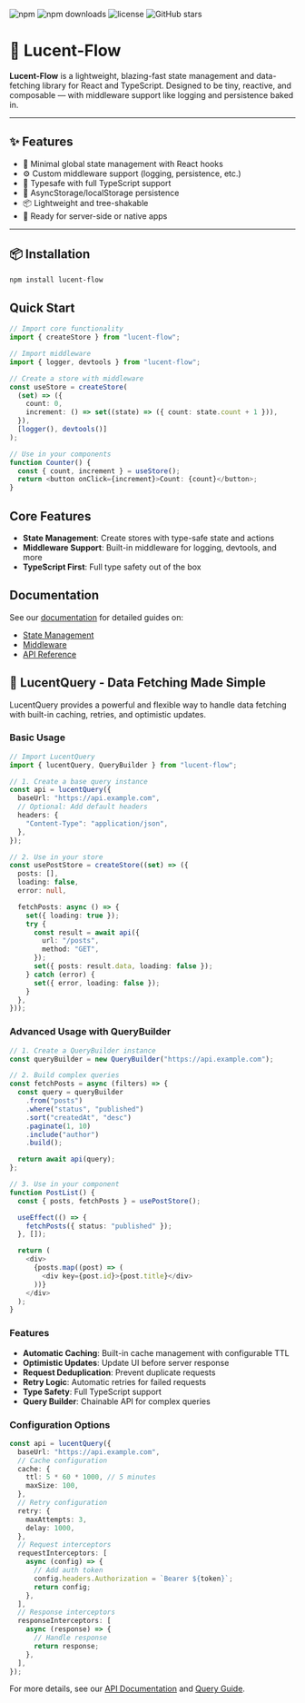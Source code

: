 ![npm](https://img.shields.io/npm/v/lucent-flow)
![npm downloads](https://img.shields.io/npm/dm/lucent-flow)
![license](https://img.shields.io/github/license/abaymimi/lucent-flow)
![GitHub stars](https://img.shields.io/github/stars/abaymimi/lucent-flow?style=social)


# 🔮 Lucent-Flow

**Lucent-Flow** is a lightweight, blazing-fast state management and data-fetching library for React and TypeScript. Designed to be tiny, reactive, and composable — with middleware support like logging and persistence baked in.

---

## ✨ Features

- 🔄 Minimal global state management with React hooks
- ⚙️ Custom middleware support (logging, persistence, etc.)
- 🧠 Typesafe with full TypeScript support
- 💾 AsyncStorage/localStorage persistence
- 📦 Lightweight and tree-shakable
- 🔌 Ready for server-side or native apps

---

## 📦 Installation

```bash
npm install lucent-flow
```

## Quick Start

```typescript
// Import core functionality
import { createStore } from "lucent-flow";

// Import middleware
import { logger, devtools } from "lucent-flow";

// Create a store with middleware
const useStore = createStore(
  (set) => ({
    count: 0,
    increment: () => set((state) => ({ count: state.count + 1 })),
  }),
  [logger(), devtools()]
);

// Use in your components
function Counter() {
  const { count, increment } = useStore();
  return <button onClick={increment}>Count: {count}</button>;
}
```

## Core Features

- **State Management**: Create stores with type-safe state and actions
- **Middleware Support**: Built-in middleware for logging, devtools, and more
- **TypeScript First**: Full type safety out of the box

## Documentation

See our [documentation](docs/) for detailed guides on:

- [State Management](docs/state-management.md)
- [Middleware](docs/middleware.md)
- [API Reference](docs/api.md)

## 📡 LucentQuery - Data Fetching Made Simple

LucentQuery provides a powerful and flexible way to handle data fetching with built-in caching, retries, and optimistic updates.

### Basic Usage

```typescript
// Import LucentQuery
import { lucentQuery, QueryBuilder } from "lucent-flow";

// 1. Create a base query instance
const api = lucentQuery({
  baseUrl: "https://api.example.com",
  // Optional: Add default headers
  headers: {
    "Content-Type": "application/json",
  },
});

// 2. Use in your store
const usePostStore = createStore((set) => ({
  posts: [],
  loading: false,
  error: null,

  fetchPosts: async () => {
    set({ loading: true });
    try {
      const result = await api({
        url: "/posts",
        method: "GET",
      });
      set({ posts: result.data, loading: false });
    } catch (error) {
      set({ error, loading: false });
    }
  },
}));
```

### Advanced Usage with QueryBuilder

```typescript
// 1. Create a QueryBuilder instance
const queryBuilder = new QueryBuilder("https://api.example.com");

// 2. Build complex queries
const fetchPosts = async (filters) => {
  const query = queryBuilder
    .from("posts")
    .where("status", "published")
    .sort("createdAt", "desc")
    .paginate(1, 10)
    .include("author")
    .build();

  return await api(query);
};

// 3. Use in your component
function PostList() {
  const { posts, fetchPosts } = usePostStore();

  useEffect(() => {
    fetchPosts({ status: "published" });
  }, []);

  return (
    <div>
      {posts.map((post) => (
        <div key={post.id}>{post.title}</div>
      ))}
    </div>
  );
}
```

### Features

- **Automatic Caching**: Built-in cache management with configurable TTL
- **Optimistic Updates**: Update UI before server response
- **Request Deduplication**: Prevent duplicate requests
- **Retry Logic**: Automatic retries for failed requests
- **Type Safety**: Full TypeScript support
- **Query Builder**: Chainable API for complex queries

### Configuration Options

```typescript
const api = lucentQuery({
  baseUrl: "https://api.example.com",
  // Cache configuration
  cache: {
    ttl: 5 * 60 * 1000, // 5 minutes
    maxSize: 100,
  },
  // Retry configuration
  retry: {
    maxAttempts: 3,
    delay: 1000,
  },
  // Request interceptors
  requestInterceptors: [
    async (config) => {
      // Add auth token
      config.headers.Authorization = `Bearer ${token}`;
      return config;
    },
  ],
  // Response interceptors
  responseInterceptors: [
    async (response) => {
      // Handle response
      return response;
    },
  ],
});
```

For more details, see our [API Documentation](docs/api.md) and [Query Guide](docs/query-guide.md).
